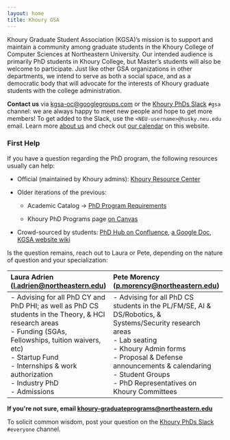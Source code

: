 ```yaml
---
layout: home
title: Khoury GSA
---
```


Khoury Graduate Student Association (KGSA)’s mission is to support and maintain
a community among graduate students in the Khoury College of Computer Sciences
at Northeastern University. Our intended audience is primarily PhD students in
Khoury College, but Master’s students will also be welcome to participate. Just
like other GSA organizations in other departments, we intend to serve as both a
social space, and as a democratic body that will advocate for the interests of
Khoury graduate students with the college administration.

**Contact us** via [kgsa-oc@googlegroups.com](mailto://kgsa-oc@googlegroups.com) or
the [Khoury PhDs Slack][khoury-slack] `#gsa` channel: we
are always happy to meet new people and hope to get more members!
To get added to the Slack, use the `<NEU‑username>@husky.neu.edu` email.
Learn more [about us](/about.html) and check out [our calendar](./calendar.html) on this website.

[gsa-slides-summer-2021]: https://docs.google.com/presentation/d/1IDrAmfLbNO42R-nqtaYK4XjNJhvrfVaOjc7W8QQGRwk/edit?usp=sharing
[khoury-slack]: https://khouryphds.slack.com

### First Help

If you have a question regarding the PhD program, the following resources usually can help:

* Official (maintained by Khoury admins): [Khoury Resource Center][notebook-sharepoint]

* Older iterations of the previous: 
    * Academic Catalog → [PhD Program Requirements][program-reqs-old]
    * Khoury PhD Programs page [on Canvas][notebook-canvas]

      <!-- space -->

* Crowd-sourced by students: [PhD Hub on Confluence][confluence], [a Google Doc][notebook-gdoc],
  [KGSA website wiki][our-wiki]

Is the question remains, reach out to Laura or Pete, depending on the nature of
question and your specialization:

| Laura Adrien ([l.adrien@northeastern.edu][laura-box]) | Pete Morency ([p.morency@northeastern.edu][pete-box]) |
|:--------------------------------------|:----------------------------------------|
|  - Advising for all PhD CY and PhD PHI; as well as PhD CS students in the Theory, & HCI research areas<br>- Funding (SGAs, Fellowships, tuition waivers, etc)<br>- Startup Fund<br>- Internships & work authorization<br>- Industry PhD<br>- Admissions | - Advising for all PhD CS students in the PL/FM/SE, AI & DS/Robotics, & Systems/Security research areas<br>- Lab seating<br>- Khoury Admin forms<br>- Proposal & Defense announcements & calendaring<br>- Student Groups<br>- PhD Representatives on Khoury Committees |

**If you're not sure, email [khoury-graduateprograms@northeastern.edu][khoury-grad-mailbox]**

To solicit common wisdom, post your question on the 
[Khoury PhDs Slack][khoury-slack] `#everyone` channel.

[notebook-canvas]: https://northeastern.instructure.com/courses/58310/pages/khoury-phd-programs
[program-reqs-old]: http://catalog.northeastern.edu/graduate/computer-information-science/computer-science/computer-science-phd/
[confluence]: https://wiki.khoury.northeastern.edu/display/phdhub/
[notebook-gdoc]: https://docs.google.com/document/d/1Suq1V96T41QlXbR3EBHR7l8B1KbFZGOuIxtDe-72VeE/edit?usp=sharing
[khoury-grad-mailbox]: mailto:khoury-graduateprograms@northeastern.edu
[our-wiki]: https://github.com/khoury-gsa/khoury-gsa.github.io/wiki/FAQ
[notebook-sharepoint]: https://northeastern.sharepoint.com/sites/KhouryResourceCenter/SitePages/PHD.aspx?csf=1&web=1&e=Vbcor3
[laura-box]: mailto://l.adrien@northeastern.edu
[pete-box]: mailto://p.morency@northeastern.edu
